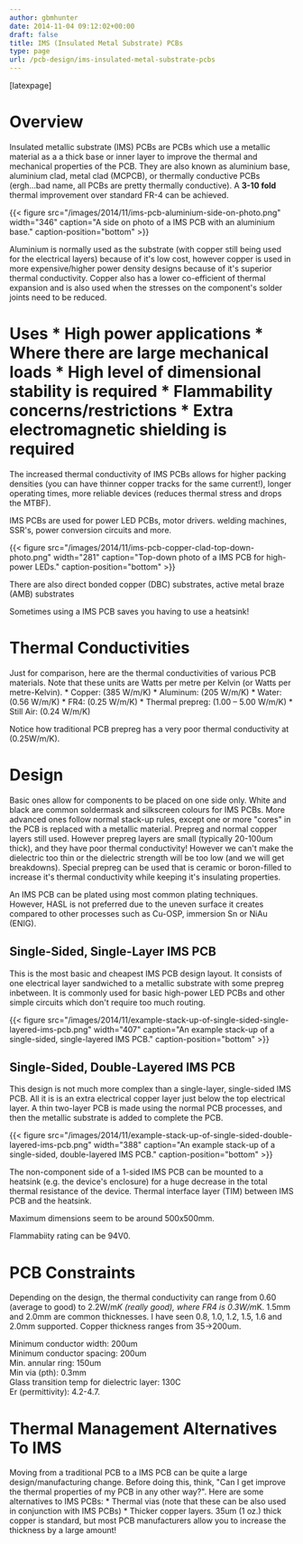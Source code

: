 ```yaml
---
author: gbmhunter
date: 2014-11-04 09:12:02+00:00
draft: false
title: IMS (Insulated Metal Substrate) PCBs
type: page
url: /pcb-design/ims-insulated-metal-substrate-pcbs
---
```


[latexpage]

# Overview

Insulated metallic substrate (IMS) PCBs are PCBs which use a metallic material as a a thick base or inner layer to improve the thermal and mechanical properties of the PCB. They are also known as aluminium base, aluminium clad, metal clad (MCPCB), or thermally conductive PCBs (ergh...bad name, all PCBs are pretty thermally conductive). A **3-10 fold** thermal improvement over standard FR-4 can be achieved.

{{< figure src="/images/2014/11/ims-pcb-aluminium-side-on-photo.png" width="346" caption="A side on photo of a IMS PCB with an aluminium base." caption-position="bottom" >}}

Aluminium is normally used as the substrate (with copper still being used for the electrical layers) because of it's low cost, however copper is used in more expensive/higher power density designs because of it's superior thermal conductivity. Copper also has a lower co-efficient of thermal expansion and is also used when the stresses on the component's solder joints need to be reduced.

# Uses  * High power applications  * Where there are large mechanical loads  * High level of dimensional stability is required  * Flammability concerns/restrictions  * Extra electromagnetic shielding is required

The increased thermal conductivity of IMS PCBs allows for higher packing densities (you can have thinner copper tracks for the same current!), longer operating times, more reliable devices (reduces thermal stress and drops the MTBF).

IMS PCBs are used for power LED PCBs, motor drivers. welding machines, SSR's, power conversion circuits and more.

{{< figure src="/images/2014/11/ims-pcb-copper-clad-top-down-photo.png" width="281" caption="Top-down photo of a IMS PCB for high-power LEDs." caption-position="bottom" >}}

There are also direct bonded copper (DBC) substrates, active metal braze (AMB) substrates

Sometimes using a IMS PCB saves you having to use a heatsink!

# Thermal Conductivities

Just for comparison, here are the thermal conductivities of various PCB materials. Note that these units are Watts per metre per Kelvin (or Watts per metre-Kelvin).  * Copper: \(385 W/m/K\)  * Aluminum: \(205 W/m/K\)  * Water: \(0.56 W/m/K\)  * FR4: \(0.25 W/m/K\)  * Thermal prepreg: \(1.00 – 5.00 W/m/K\)  * Still Air: \(0.24 W/m/K\)

Notice how traditional PCB prepreg has a very poor thermal conductivity at \(0.25W/m/K\).

# Design

Basic ones allow for components to be placed on one side only. White and black are common soldermask and silkscreen colours for IMS PCBs. More advanced ones follow normal stack-up rules, except one or more "cores" in the PCB is replaced with a metallic material. Prepreg and normal copper layers still used. However prepreg layers are small (typically 20-100um thick), and they have poor thermal conductivity! However we can't make the dielectric too thin or the dielectric strength will be too low (and we will get breakdowns). Special prepreg can be used that is ceramic or boron-filled to increase it's thermal conductivity while keeping it's insulating properties.

An IMS PCB can be plated using most common plating techniques. However, HASL is not preferred due to the uneven surface it creates compared to other processes such as Cu-OSP, immersion Sn or NiAu (ENIG).

## Single-Sided, Single-Layer IMS PCB

This is the most basic and cheapest IMS PCB design layout. It consists of one electrical layer sandwiched to a metallic substrate with some prepreg inbetween. It is commonly used for basic high-power LED PCBs and other simple circuits which don't require too much routing.

{{< figure src="/images/2014/11/example-stack-up-of-single-sided-single-layered-ims-pcb.png" width="407" caption="An example stack-up of a single-sided, single-layered IMS PCB." caption-position="bottom" >}}

## Single-Sided, Double-Layered IMS PCB

This design is not much more complex than a single-layer, single-sided IMS PCB. All it is is an extra electrical copper layer just below the top electrical layer. A thin two-layer PCB is made using the normal PCB processes, and then the metallic substrate is added to complete the PCB.

{{< figure src="/images/2014/11/example-stack-up-of-single-sided-double-layered-ims-pcb.png" width="388" caption="An example stack-up of a single-sided, double-layered IMS PCB." caption-position="bottom" >}}

The non-component side of a 1-sided IMS PCB can be mounted to a heatsink (e.g. the device's enclosure) for a huge decrease in the total thermal resistance of the device. Thermal interface layer (TIM) between IMS PCB and the heatsink.

Maximum dimensions seem to be around 500x500mm.

Flammabiity rating can be 94V0.

# PCB Constraints

Depending on the design, the thermal conductivity can range from 0.60 (average to good) to 2.2W/m*K (really good), where FR4 is 0.3W/m*K. 1.5mm and 2.0mm are common thicknesses. I have seen 0.8, 1.0, 1.2, 1.5, 1.6 and 2.0mm supported. Copper thickness ranges from 35->200um.

Minimum conductor width: 200um  
Minimum conductor spacing: 200um  
Min. annular ring: 150um  
Min via (pth): 0.3mm  
Glass transition temp for dielectric layer: 130C  
Er (permittivity): 4.2-4.7. 

# Thermal Management Alternatives To IMS

Moving from a traditional PCB to a IMS PCB can be quite a large design/manufacturing change. Before doing this, think, "Can I get improve the thermal properties of my PCB in any other way?". Here are some alternatives to IMS PCBs:  * Thermal vias (note that these can be also used in conjunction with IMS PCBs)  * Thicker copper layers. 35um (1 oz.) thick copper is standard, but most PCB manufacturers allow you to increase the thickness by a large amount!
